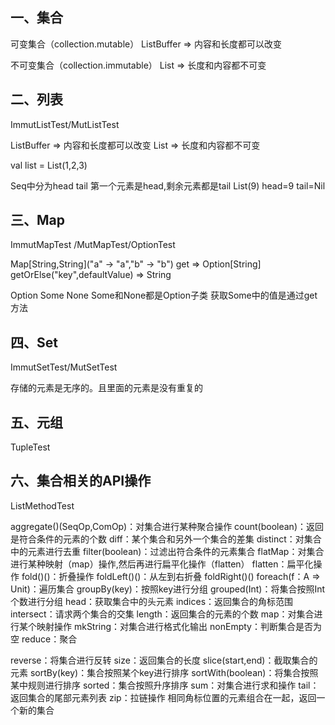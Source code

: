 ## 一、集合

可变集合（collection.mutable）
    ListBuffer => 内容和长度都可以改变
    
不可变集合（collection.immutable）
    List => 长度和内容都不可变
    
## 二、列表

ImmutListTest/MutListTest 

ListBuffer => 内容和长度都可以改变
List => 长度和内容都不可变

val list = List(1,2,3)

Seq中分为head tail
第一个元素是head,剩余元素都是tail
List(9) head=9 tail=Nil

## 三、Map
ImmutMapTest /MutMapTest/OptionTest

Map[String,String]("a" -> "a","b" -> "b")
get => Option[String]
getOrElse("key",defaultValue) => String

Option Some None
Some和None都是Option子类
获取Some中的值是通过get方法

## 四、Set
ImmutSetTest/MutSetTest 

存储的元素是无序的。且里面的元素是没有重复的

## 五、元组

TupleTest

## 六、集合相关的API操作
ListMethodTest

aggregate()(SeqOp,ComOp)：对集合进行某种聚合操作
count(boolean)：返回是符合条件的元素的个数
diff：某个集合和另外一个集合的差集
distinct：对集合中的元素进行去重
filter(boolean)：过滤出符合条件的元素集合
flatMap：对集合进行某种映射（map）操作,然后再进行扁平化操作（flatten）
flatten：扁平化操作
fold()()：折叠操作
foldLeft()()：从左到右折叠
foldRight()()
foreach(f：A => Unit)：遍历集合
groupBy(key)：按照key进行分组
grouped(Int)：将集合按照Int个数进行分组
head：获取集合中的头元素
indices：返回集合的角标范围
intersect：请求两个集合的交集
length：返回集合的元素的个数
map：对集合进行某个映射操作
mkString：对集合进行格式化输出
nonEmpty：判断集合是否为空
reduce：聚合

reverse：将集合进行反转
size：返回集合的长度
slice(start,end)：截取集合的元素
sortBy(key)：集合按照某个key进行排序
sortWith(boolean)：将集合按照某中规则进行排序
sorted：集合按照升序排序
sum：对集合进行求和操作
tail：返回集合的尾部元素列表
zip：拉链操作 相同角标位置的元素组合在一起，返回一个新的集合

